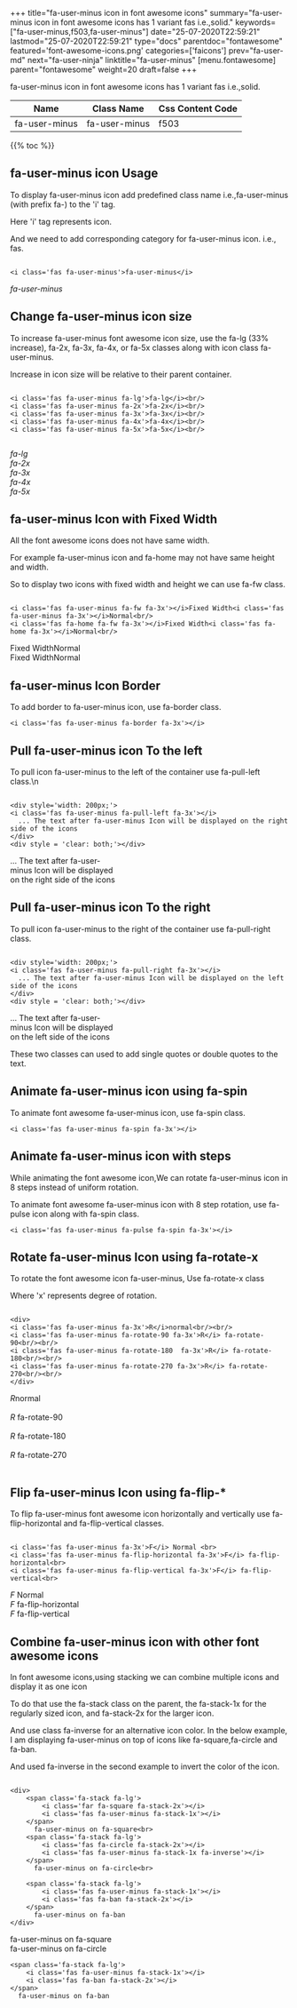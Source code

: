 +++
title="fa-user-minus icon in font awesome icons"
summary="fa-user-minus icon in font awesome icons has 1 variant fas i.e.,solid."
keywords=["fa-user-minus,f503,fa-user-minus"]
date="25-07-2020T22:59:21"
lastmod="25-07-2020T22:59:21"
type="docs"
parentdoc="fontawesome"
featured='font-awesome-icons.png'
categories=['faicons']
prev="fa-user-md"
next="fa-user-ninja"
linktitle="fa-user-minus"
[menu.fontawesome]
parent="fontawesome"
weight=20
draft=false
+++


fa-user-minus icon in font awesome icons has 1 variant fas i.e.,solid.

<div class='table-responsive'><table class='table'><thead><tr><th>Name</th><th>Class Name</th><th>Css Content Code</th></tr></thead><tbody><tr><td>fa-user-minus</td><td>fa-user-minus</td><td>f503</td></tr></tbody></table></div>


{{% toc %}}


## fa-user-minus icon Usage

To display fa-user-minus icon add predefined class name i.e.,fa-user-minus (with prefix fa-) to the 'i' tag.

Here 'i' tag represents icon.

And we need to add corresponding category for fa-user-minus icon. i.e., fas.


```

<i class='fas fa-user-minus'>fa-user-minus</i>
```

<i class='fas fa-user-minus'>fa-user-minus</i>




## Change fa-user-minus icon size
To increase fa-user-minus font awesome icon size, use the fa-lg (33% increase), fa-2x, fa-3x, fa-4x, or fa-5x classes along with icon class fa-user-minus.

Increase in icon size will be relative to their parent container. 

```

<i class='fas fa-user-minus fa-lg'>fa-lg</i><br/>
<i class='fas fa-user-minus fa-2x'>fa-2x</i><br/>
<i class='fas fa-user-minus fa-3x'>fa-3x</i><br/>
<i class='fas fa-user-minus fa-4x'>fa-4x</i><br/>
<i class='fas fa-user-minus fa-5x'>fa-5x</i><br/>
            
```

<i class='fas fa-user-minus fa-lg'>fa-lg</i><br/>
<i class='fas fa-user-minus fa-2x'>fa-2x</i><br/>
<i class='fas fa-user-minus fa-3x'>fa-3x</i><br/>
<i class='fas fa-user-minus fa-4x'>fa-4x</i><br/>
<i class='fas fa-user-minus fa-5x'>fa-5x</i><br/>
            



## fa-user-minus Icon with Fixed Width 

All the font awesome icons does not have same width.

For example fa-user-minus icon and fa-home may not have same height and width.

So to display two icons with fixed width and height we can use fa-fw class.


```

<i class='fas fa-user-minus fa-fw fa-3x'></i>Fixed Width<i class='fas fa-user-minus fa-3x'></i>Normal<br/>
<i class='fas fa-home fa-fw fa-3x'></i>Fixed Width<i class='fas fa-home fa-3x'></i>Normal<br/>
```

<i class='fas fa-user-minus fa-fw fa-3x'></i>Fixed Width<i class='fas fa-user-minus fa-3x'></i>Normal<br/>
<i class='fas fa-home fa-fw fa-3x'></i>Fixed Width<i class='fas fa-home fa-3x'></i>Normal<br/>



## fa-user-minus Icon Border 

To add border to fa-user-minus icon, use fa-border class.


```
<i class='fas fa-user-minus fa-border fa-3x'></i>

```
<i class='fas fa-user-minus fa-border fa-3x'></i>





## Pull fa-user-minus icon To the left

To pull icon fa-user-minus to the left of the container use fa-pull-left class.\n

```

<div style='width: 200px;'>
<i class='fas fa-user-minus fa-pull-left fa-3x'></i>
  ... The text after fa-user-minus Icon will be displayed on the right side of the icons
</div>
<div style = 'clear: both;'></div>
```

<div style='width: 200px;'>
<i class='fas fa-user-minus fa-pull-left fa-3x'></i>
  ... The text after fa-user-minus Icon will be displayed on the right side of the icons
</div>
<div style = 'clear: both;'></div>




## Pull fa-user-minus icon To the right
To pull icon fa-user-minus to the right of the container use fa-pull-right class.

```

<div style='width: 200px;'>
<i class='fas fa-user-minus fa-pull-right fa-3x'></i>
  ... The text after fa-user-minus Icon will be displayed on the left side of the icons
</div>
<div style = 'clear: both;'></div>
```

<div style='width: 200px;'>
<i class='fas fa-user-minus fa-pull-right fa-3x'></i>
  ... The text after fa-user-minus Icon will be displayed on the left side of the icons
</div>
<div style = 'clear: both;'></div>

These two classes can used to add single quotes or double quotes to the text.


## Animate fa-user-minus icon using fa-spin
To animate font awesome fa-user-minus icon, use fa-spin class.

```
<i class='fas fa-user-minus fa-spin fa-3x'></i>
```
<i class='fas fa-user-minus fa-spin fa-3x'></i>




## Animate fa-user-minus icon with steps
While animating the font awesome icon,We can rotate fa-user-minus icon in 8 steps instead of uniform rotation.

To animate font awesome fa-user-minus icon with 8 step rotation, use fa-pulse icon along with fa-spin class.


```
<i class='fas fa-user-minus fa-pulse fa-spin fa-3x'></i>

```
<i class='fas fa-user-minus fa-pulse fa-spin fa-3x'></i>





## Rotate fa-user-minus Icon using fa-rotate-x
To rotate the font awesome icon fa-user-minus, Use fa-rotate-x class

Where 'x' represents degree of rotation.


```

<div>
<i class='fas fa-user-minus fa-3x'>R</i>normal<br/><br/>
<i class='fas fa-user-minus fa-rotate-90 fa-3x'>R</i> fa-rotate-90<br/><br/> 
<i class='fas fa-user-minus fa-rotate-180  fa-3x'>R</i> fa-rotate-180<br/><br/> 
<i class='fas fa-user-minus fa-rotate-270 fa-3x'>R</i> fa-rotate-270<br/><br/>
</div>
```

<div>
<i class='fas fa-user-minus fa-3x'>R</i>normal<br/><br/>
<i class='fas fa-user-minus fa-rotate-90 fa-3x'>R</i> fa-rotate-90<br/><br/> 
<i class='fas fa-user-minus fa-rotate-180  fa-3x'>R</i> fa-rotate-180<br/><br/> 
<i class='fas fa-user-minus fa-rotate-270 fa-3x'>R</i> fa-rotate-270<br/><br/>
</div>




## Flip fa-user-minus Icon using fa-flip-*
To flip fa-user-minus font awesome icon horizontally and vertically use fa-flip-horizontal and fa-flip-vertical classes. 

```

<i class='fas fa-user-minus fa-3x'>F</i> Normal <br>
<i class='fas fa-user-minus fa-flip-horizontal fa-3x'>F</i> fa-flip-horizontal<br>
<i class='fas fa-user-minus fa-flip-vertical fa-3x'>F</i> fa-flip-vertical<br>
```

<i class='fas fa-user-minus fa-3x'>F</i> Normal <br>
<i class='fas fa-user-minus fa-flip-horizontal fa-3x'>F</i> fa-flip-horizontal<br>
<i class='fas fa-user-minus fa-flip-vertical fa-3x'>F</i> fa-flip-vertical<br>




## Combine fa-user-minus icon with other font awesome icons
In font awesome icons,using stacking we can combine multiple icons and display it as one icon 

To do that use the fa-stack class on the parent, the fa-stack-1x for the regularly sized icon, and fa-stack-2x for the larger icon.

And use class fa-inverse for an alternative icon color. 
In the below example, I am displaying fa-user-minus on top of icons like fa-square,fa-circle and fa-ban.

And used fa-inverse in the second example to invert the color of the icon.

```

<div>
    <span class='fa-stack fa-lg'>
        <i class='far fa-square fa-stack-2x'></i>
        <i class='fas fa-user-minus fa-stack-1x'></i>
    </span>
      fa-user-minus on fa-square<br>
    <span class='fa-stack fa-lg'>
        <i class='fas fa-circle fa-stack-2x'></i>
        <i class='fas fa-user-minus fa-stack-1x fa-inverse'></i>
    </span>
      fa-user-minus on fa-circle<br>

    <span class='fa-stack fa-lg'>
        <i class='fas fa-user-minus fa-stack-1x'></i>
        <i class='fas fa-ban fa-stack-2x'></i>
    </span>
      fa-user-minus on fa-ban
</div>
```

<div>
    <span class='fa-stack fa-lg'>
        <i class='far fa-square fa-stack-2x'></i>
        <i class='fas fa-user-minus fa-stack-1x'></i>
    </span>
      fa-user-minus on fa-square<br>
    <span class='fa-stack fa-lg'>
        <i class='fas fa-circle fa-stack-2x'></i>
        <i class='fas fa-user-minus fa-stack-1x fa-inverse'></i>
    </span>
      fa-user-minus on fa-circle<br>

    <span class='fa-stack fa-lg'>
        <i class='fas fa-user-minus fa-stack-1x'></i>
        <i class='fas fa-ban fa-stack-2x'></i>
    </span>
      fa-user-minus on fa-ban
</div>






